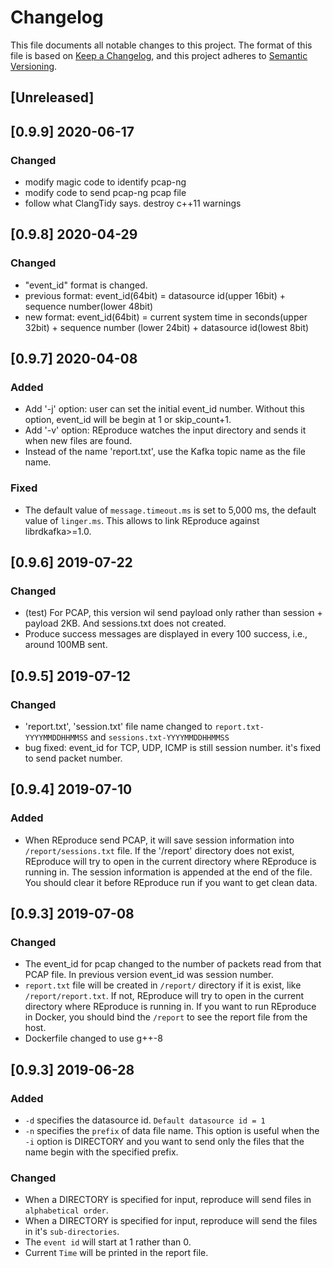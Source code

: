# Changelog

This file documents all notable changes to this project. The format of this file
is based on [Keep a Changelog](https://keepachangelog.com/en/1.0.0/), and this
project adheres to [Semantic Versioning](https://semver.org/spec/v2.0.0.html).

## [Unreleased]

## [0.9.9] 2020-06-17

### Changed

- modify magic code to identify pcap-ng
- modify code to send pcap-ng pcap file
- follow what ClangTidy says. destroy c++11 warnings

## [0.9.8] 2020-04-29

### Changed

- "event_id" format is changed.
- previous format: event_id(64bit) = datasource id(upper 16bit) + sequence number(lower 48bit)
- new format: event_id(64bit) = current system time in seconds(upper 32bit) + sequence number (lower 24bit) + datasource id(lowest 8bit)


## [0.9.7] 2020-04-08

### Added

- Add '-j' option: user can set the initial event_id number. Without this option, event_id will be begin at 1 or skip_count+1.
- Add '-v' option: REproduce watches the input directory and sends it when new files are found.
- Instead of the name 'report.txt', use the Kafka topic name as the file name.

### Fixed

- The default value of `message.timeout.ms` is set to 5,000 ms, the default
  value of `linger.ms`. This allows to link REproduce against librdkafka>=1.0.

## [0.9.6] 2019-07-22

### Changed

- (test) For PCAP, this version wil send payload only rather than session + payload 2KB.
  And sessions.txt does not created.
- Produce success messages are displayed in every 100 success, i.e., around 100MB sent.


## [0.9.5] 2019-07-12

### Changed

- 'report.txt', 'session.txt' file name changed to `report.txt-YYYYMMDDHHMMSS` and `sessions.txt-YYYYMMDDHHMMSS`
- bug fixed: event_id for TCP, UDP, ICMP is still session number. it's fixed to send packet number.



## [0.9.4] 2019-07-10

### Added

- When REproduce send PCAP, it will save session information into `/report/sessions.txt` file.
  If the '/report' directory does not exist, REproduce will try to open in the current directory where REproduce is running in.
  The session information is appended at the end of the file.
  You should clear it before REproduce run if you want to get clean data.



## [0.9.3] 2019-07-08

### Changed
- The event_id for pcap changed to the number of packets read from that PCAP file.
  In previous version event_id was session number.
- `report.txt` file will be created in `/report/` directory if it is exist, like `/report/report.txt`.
  If not, REproduce will try to open in the current directory where REproduce is running in.
  If you want to run REproduce in Docker, you should bind the `/report` to see the report file from the host.
- Dockerfile changed to use g++-8



## [0.9.3] 2019-06-28

### Added

- `-d` specifies the datasource id. `Default datasource id = 1`
- `-n` specifies the `prefix` of data file name. This option is
 useful when the `-i` option is DIRECTORY and you want to send
 only the files that the name begin with the specified prefix.

### Changed

- When a DIRECTORY is specified for input, reproduce will send files in `alphabetical order`.
- When a DIRECTORY is specified for input, reproduce will send the files in it's `sub-directories`.
- The `event id` will start at 1 rather than 0.
- Current `Time` will be printed in the report file.

